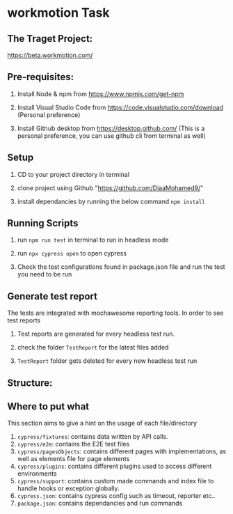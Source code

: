 # workmotion Task

## The Traget Project:
https://beta.workmotion.com/


## Pre-requisites:

1. Install Node & npm from https://www.npmjs.com/get-npm

2. Install Visual Studio Code from https://code.visualstudio.com/download (Personal preference)

3. Install Github desktop from https://desktop.github.com/ (This is a personal preference, you can use github cli from terminal as well)



## Setup

1. CD to your project directory in terminal

2. clone project using Github "https://github.com/DiaaMohamed9/"

3. install dependancies by running the below command
   `npm install`

## Running Scripts

1. run `npm run test` in terminal to run in headless mode

2. run `npx cypress open` to open cypress 

3. Check the test configurations found in package.json file and run the test you need to be run


## Generate test report

The tests are integrated with mochawesome reporting tools. In order to see test reports

1. Test reports are generated for every headless test run.

2. check the folder `TestReport` for the latest files added

3. `TestReport` folder gets deleted for every new headless test run

## Structure:

## Where to put what

This section aims to give a hint on the usage of each file/directory

1. `cypress/fixtures`: contains data written by API calls.
2. `cypress/e2e`: contains the E2E test files
3. `cypress/pagesObjects`: contains different pages with implementations, as well as elements file for page elements
4. `cypress/plugins`: contains different plugins used to access different environments
5. `cypress/support`: contains custom made commands and index file to handle hooks or exception globally.
6. `cypress.json`: contains cypress config such as timeout, reporter etc..
7.   `package.json`: contains dependancies and run commands
